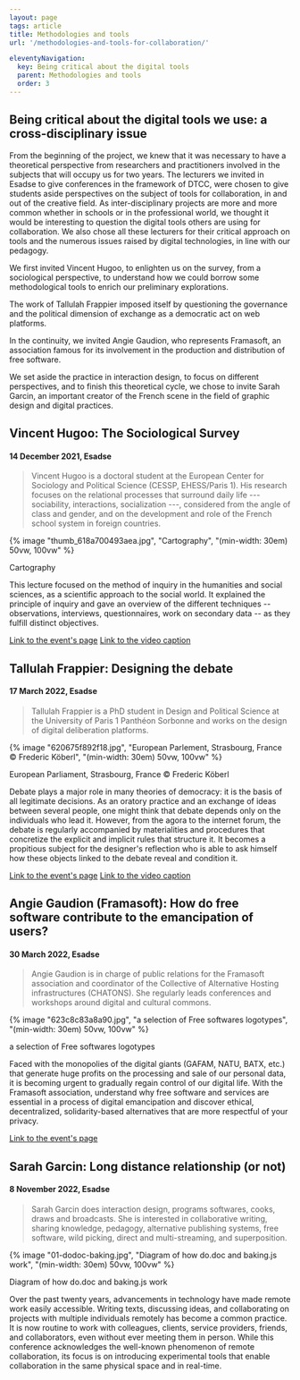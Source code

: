 ```yaml
---
layout: page
tags: article
title: Methodologies and tools
url: '/methodologies-and-tools-for-collaboration/'

eleventyNavigation:
  key: Being critical about the digital tools
  parent: Methodologies and tools
  order: 3
---
```



## Being critical about the digital tools we use: a cross-disciplinary issue

From the beginning of the project, we knew that it was necessary to have
a theoretical perspective from researchers and practitioners involved in
the subjects that will occupy us for two years. The lecturers we invited
in Esadse to give conferences in the framework of DTCC, were chosen to
give students aside perspectives on the subject of tools for
collaboration, in and out of the creative field. As inter-disciplinary
projects are more and more common whether in schools or in the
professional world, we thought it would be interesting to question the
digital tools others are using for collaboration. We also chose all
these lecturers for their critical approach on tools and the numerous
issues raised by digital technologies, in line with our pedagogy.

We first invited Vincent Hugoo, to enlighten us on the survey, from a
sociological perspective, to understand how we could borrow some
methodological tools to enrich our preliminary explorations.

The work of Tallulah Frappier imposed itself by questioning the
governance and the political dimension of exchange as a democratic act
on web platforms.

In the continuity, we invited Angie Gaudion, who represents Framasoft,
an association famous for its involvement in the production and
distribution of free software.

We set aside the practice in interaction design, to focus on different
perspectives, and to finish this theoretical cycle, we chose to invite
Sarah Garcin, an important creator of the French scene in the field of
graphic design and digital practices.

## Vincent Hugoo: The Sociological Survey
#### 14 December 2021, Esadse

> Vincent Hugoo is a doctoral student at the European Center for Sociology
and Political Science (CESSP, EHESS/Paris 1). His research focuses on
the relational processes that surround daily life --- sociability,
interactions, socialization ---, considered from the angle of class and
gender, and on the development and role of the French school system in
foreign countries.

{% image "thumb_618a700493aea.jpg", "Cartography", "(min-width: 30em) 50vw, 100vw" %}
<figcaption>Cartography</figcaption>

This lecture focused on the method of inquiry in the humanities and
social sciences, as a scientific approach to the social world. It
explained the principle of inquiry and gave an overview of the different
techniques -- observations, interviews, questionnaires, work on
secondary data -- as they fulfill distinct objectives.

[Link to the event's page](https://www.citedudesign.com/fr/a/vincent-hugoo-1920)
[Link to the video caption](https://www.youtube.com/watch?v=3EUXLcRT6sw)

## Tallulah Frappier: Designing the debate
#### 17 March 2022, Esadse

> Tallulah Frappier is a PhD student in Design and Political Science at
the University of Paris 1 Panthéon Sorbonne and works on the design of
digital deliberation platforms.

{% image "620675f892f18.jpg", "European Parlement, Strasbourg, France © Frederic Köberl", "(min-width: 30em) 50vw, 100vw" %}
<figcaption>European Parliament, Strasbourg, France © Frederic Köberl</figcaption>

Debate plays a major role in many theories of democracy: it is the basis
of all legitimate decisions. As an oratory practice and an exchange of
ideas between several people, one might think that debate depends only
on the individuals who lead it. However, from the agora to the internet
forum, the debate is regularly accompanied by materialities and
procedures that concretize the explicit and implicit rules that
structure it. It becomes a propitious subject for the designer\'s
reflection who is able to ask himself how these objects linked to the
debate reveal and condition it.

[Link to the event's page](https://www.citedudesign.com/fr/a/tallulah-frappier-2117)
[Link to the video caption](https://www.youtube.com/watch?v=O41GUozb8us)

## Angie Gaudion (Framasoft): How do free software contribute to the emancipation of users?
#### 30 March 2022, Esadse

> Angie Gaudion is in charge of public relations for the Framasoft
association and coordinator of the Collective of Alternative Hosting
infrastructures (CHATONS). She regularly leads conferences and workshops
around digital and cultural commons.

{% image "623c8c83a8a90.jpg", "a selection of Free softwares logotypes", "(min-width: 30em) 50vw, 100vw" %}
<figcaption>a selection of Free softwares logotypes  </figcaption>

Faced with the monopolies of the digital giants (GAFAM, NATU, BATX,
etc.) that generate huge profits on the processing and sale of our
personal data, it is becoming urgent to gradually regain control of our
digital life. With the Framasoft association, understand why free
software and services are essential in a process of digital emancipation
and discover ethical, decentralized, solidarity-based alternatives that
are more respectful of your privacy.

[Link to the event's page](https://www.citedudesign.com/fr/a/angie-gaudion-2165)

## Sarah Garcin: Long distance relationship (or not)
#### 8 November 2022, Esadse

> Sarah Garcin does interaction design, programs softwares, cooks, draws
and broadcasts. She is interested in collaborative writing, sharing
knowledge, pedagogy, alternative publishing systems, free software, wild
picking, direct and multi-streaming, and superposition.

{% image "01-dodoc-baking.jpg", "Diagram of how do.doc and baking.js work", "(min-width: 30em) 50vw, 100vw" %}
<figcaption>Diagram of how do.doc and baking.js work</figcaption>

Over the past twenty years, advancements in technology have made remote
work easily accessible. Writing texts, discussing ideas, and
collaborating on projects with multiple individuals remotely has become
a common practice. It is now routine to work with colleagues, clients,
service providers, friends, and collaborators, even without ever meeting
them in person. While this conference acknowledges the well-known
phenomenon of remote collaboration, its focus is on introducing
experimental tools that enable collaboration in the same physical space
and in real-time.
